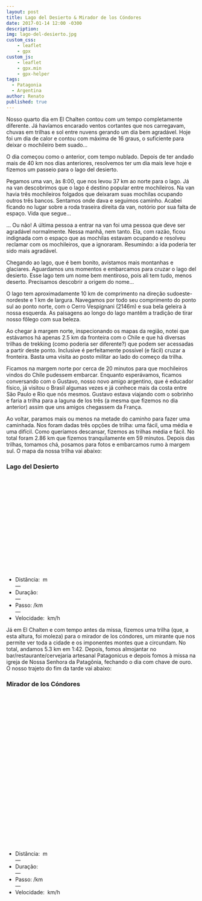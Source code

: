 ```yaml
---
layout: post
title: Lago del Desierto & Mirador de los Cóndores
date: 2017-01-14 12:00 -0300
description:
img: lago-del-desierto.jpg
custom_css:
    - leaflet
    - gpx
custom_js:
    - leaflet
    - gpx.min
    - gpx-helper
tags:
  - Patagonia
  - Argentina
author: Renato
published: true
---
```


Nosso quarto dia em El Chalten contou com um tempo completamente diferente. Já
havíamos encarado ventos cortantes que nos carregavam, chuvas em trilhas e sol
entre nuvens gerando um dia bem agradável. Hoje foi um dia de calor e contou
com máxima de 16 graus, o suficiente para deixar o mochileiro bem suado...

O dia começou como o anterior, com tempo nublado. Depois de ter andado mais de
40 km nos dias anteriores, resolvemos ter um dia mais leve hoje e fizemos um
passeio para o lago del desierto.

Pegamos uma van, às 8:00, que nos levou 37 km ao norte para o lago. Já na van
descobrimos que o lago é destino popular entre mochileiros. Na van havia três
mochileiros folgados que deixaram suas mochilas ocupando outros três bancos.
Sentamos onde dava e seguimos caminho. Acabei ficando no lugar sobre a roda
traseira direita da van, notório por sua falta de espaço. Vida que segue...

... Ou não! A última pessoa a entrar na van foi uma pessoa que deve ser
agradável normalmente. Nessa manhã, nem tanto. Ela, com razão, ficou indignada
com o espaço que as mochilas estavam ocupando e resolveu reclamar com os
mochileiros, que a ignoraram. Resumindo: a ida poderia ter sido mais agradável.

Chegando ao lago, que é bem bonito, avistamos mais montanhas e glaciares.
Aguardamos uns momentos e embarcamos para cruzar o lago del desierto. Esse lago
tem um nome bem mentiroso, pois ali tem tudo, menos deserto. Precisamos
descobrir a origem do nome...

O lago tem aproximadamente 10 km de comprimento na direção sudoeste-nordeste
e 1 km de largura. Navegamos por todo seu comprimento do ponto sul ao ponto
norte, com o Cerro Vespignani (2146m) e sua bela geleira à nossa esquerda. As
paisagens ao longo do lago mantêm a tradição de tirar nosso fôlego com sua
beleza.

Ao chegar à margem norte, inspecionando os mapas da região, notei que estávamos
há apenas 2.5 km da fronteira com o Chile e que há diversas trilhas de trekking
(como poderia ser diferente?) que podem ser acessadas a partir deste ponto.
Inclusive é perfeitamente possível (e fácil) cruzar a fronteira. Basta uma
visita ao posto militar ao lado do começo da trilha.

Ficamos na margem norte por cerca de 20 minutos para que mochileiros vindos do
Chile pudessem embarcar. Enquanto esperávamos, ficamos conversando com
o Gustavo, nosso novo amigo argentino, que é educador físico, já visitou
o Brasil algumas vezes e já conhece mais da costa entre São Paulo e Rio que nós
mesmos. Gustavo estava viajando com o sobrinho e faria a trilha para a laguna
de los três (a mesma que fizemos no dia anterior) assim que uns amigos
chegassem da França.

Ao voltar, paramos mais ou menos na metade do caminho para fazer uma caminhada.
Nos foram dadas três opções de trilha: uma fácil, uma média e uma difícil. Como
queríamos descansar, fizemos as trilhas média e fácil. No total foram 2.86 km
que fizemos tranquilamente em 59 minutos. Depois das trilhas, tomamos chá,
posamos para fotos e embarcamos rumo à margem sul. O mapa da nossa trilha
vai abaixo:

<div class="gpx" id="gpx">
 <h3>Lago del Desierto</h3>
 <span class="start"></span>

 <div id="map1" class="map leaflet-container" style="height: 250px; position:relative;"></div>

 <ul class="info">
  <li>Distância:&nbsp;<span class="distance"></span>&nbsp;m</li>&mdash;
  <li>Duração:&nbsp;<span class="duration"></span></li>&mdash;
  <li>Passo:&nbsp;<span class="pace"></span>/km</li>&mdash;
  <li>Velocidade:&nbsp;<span class="speed"></span>&nbsp;km/h</li>
 </ul>
</div>

<script>
    var gpx = '{{site.baseurl}}/assets/gpx/2018-01-14-lago-del-desierto.gpx';
    display_gpx('gpx', 'map1', gpx);
</script>


Já em El Chalten e com tempo antes da missa, fizemos uma trilha (que, a esta
altura, foi moleza) para o mirador de los cóndores, um mirante que nos permite
ver toda a cidade e os imponentes montes que  a circundam. No total, andamos
5.3 km em 1:42. Depois, fomos almojantar no bar/restaurante/cervejaria
artesanal Patagonicus e depois fomos à missa na igreja de Nossa Senhora da
Patagônia, fechando o dia com chave de ouro. O nosso trajeto do fim da tarde
vai abaixo:

<div class="gpx" id="gpx2">
 <h3>Mirador de los Cóndores</h3>
 <span class="start"></span>

 <div id="map2" class="map leaflet-container" style="height: 400px; position:relative;"></div>

 <ul class="info">
  <li>Distância:&nbsp;<span class="distance"></span>&nbsp;m</li>&mdash;
  <li>Duração:&nbsp;<span class="duration"></span></li>&mdash;
  <li>Passo:&nbsp;<span class="pace"></span>/km</li>&mdash;
  <li>Velocidade:&nbsp;<span class="speed"></span>&nbsp;km/h</li>
 </ul>
</div>

<script>
    var gpx2
    = '{{site.baseurl}}/assets/gpx/2018-01-14-mirador-de-los-condores.gpx';
    display_gpx('gpx2', 'map2', gpx2);
</script>


